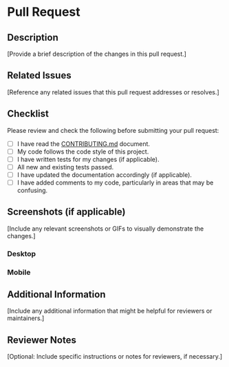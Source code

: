 # Pull Request

## Description
[Provide a brief description of the changes in this pull request.]

## Related Issues
[Reference any related issues that this pull request addresses or resolves.]

## Checklist
Please review and check the following before submitting your pull request:

- [ ] I have read the [CONTRIBUTING.md](../CONTRIBUTING.md) document.
- [ ] My code follows the code style of this project.
- [ ] I have written tests for my changes (if applicable).
- [ ] All new and existing tests passed.
- [ ] I have updated the documentation accordingly (if applicable).
- [ ] I have added comments to my code, particularly in areas that may be confusing.

## Screenshots (if applicable)
[Include any relevant screenshots or GIFs to visually demonstrate the changes.]

### Desktop

### Mobile

## Additional Information
[Include any additional information that might be helpful for reviewers or maintainers.]

## Reviewer Notes
[Optional: Include specific instructions or notes for reviewers, if necessary.]

